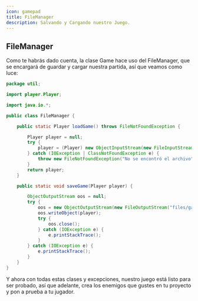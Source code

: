 ```yaml
---
icon: gamepad
title: FileManager
description: Salvando y Cargando nuestro Juego.
---
```


## FileManager

Como te habrás dado cuenta, la clase Game hace uso del FileManager, que se encargará de guardar y cargar nuestra
partida, así que veamos como luce:

```java
package util;

import player.Player;

import java.io.*;

public class FileManager {

	public static Player loadGame() throws FileNotFoundException {

		Player player = null;
		try {
			player = (Player) new ObjectInputStream(new FileInputStream("files/game.dat")).readObject();
		} catch (IOException | ClassNotFoundException e) {
			throw new FileNotFoundException("No se encontró el archivo");
		}
		return player;
	}

	public static void saveGame(Player player) {

		ObjectOutputStream oos = null;
		try {
			oos = new ObjectOutputStream(new FileOutputStream("files/game.dat"));
			oos.writeObject(player);
			try {
				oos.close();
			} catch (IOException e) {
				e.printStackTrace();
			}
		} catch (IOException e) {
			e.printStackTrace();
		}
	}
}
```

Y ahora con todas estas clases y excepciones, nuestro juego está listo para ser probado, así que adelante, crea los
enemigos que gustes en tu proyecto y pon a prueba a tu jugador.
